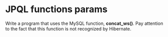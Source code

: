 # JPQL functions params
Write a program that uses the MySQL function, **concat_ws()**. Pay attention to the fact that this function is not recognized by Hibernate.